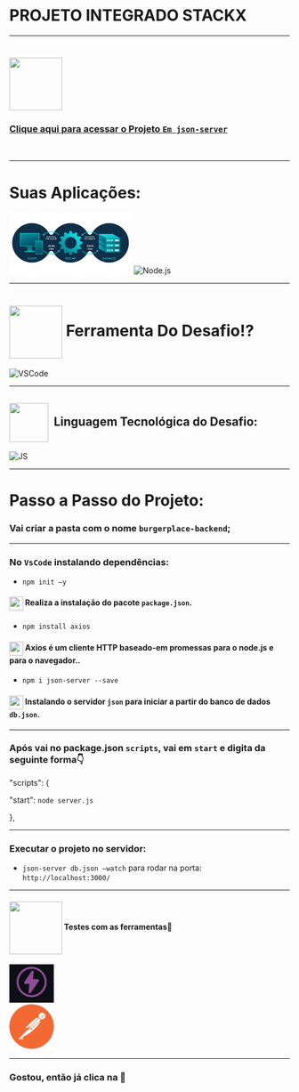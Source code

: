 # PROJETO INTEGRADO STACKX

---

### <div align="center">

# <img src="https://media.giphy.com/media/9TFBxN300KpCUI6sBD/giphy.gif" align="center" height="95" width="95">

### [Clique aqui para acessar o Projeto `Em json-server`](https://projetointegrado-backend-server-production.up.railway.app/)

  <br>

---

# Suas Aplicações:
  
  <img style="width: 220px" alt="json-server" img src="images/Json-Server.jpg">

<img style="width: 100px" alt="Node.js" src="https://media.giphy.com/media/kdFc8fubgS31b8DsVu/giphy.gif">

---
# <img src="https://media.giphy.com/media/eBqEQyWGdgSNgRVLCV/giphy.gif" align="center" height="95" width="95"> Ferramenta Do Desafio⁉

<img style="width: 80px" alt="VSCode" src="https://media.giphy.com/media/IdyAQJVN2kVPNUrojM/giphy.gif">

---
## <img src="https://media.giphy.com/media/JO9WCVmDMbC0eLSlyV/giphy.gif" align="center" height="70" width="70"> &nbsp;Linguagem Tecnológica do Desafio:

<img style="width: 80px" alt="JS" src="https://media.giphy.com/media/ln7z2eWriiQAllfVcn/giphy.gif">

---
# Passo a Passo do Projeto:

### Vai criar a pasta com o nome `burgerplace-backend`;

---
### No `VsCode` instalando dependências:

- `npm init –y`

#### <img src="https://media.giphy.com/media/XwcRflO9HD0Sk6RaRM/giphy.gif" align="center" height="25" width="25"> Realiza a instalação do pacote `package.json`.

- `npm install axios`

#### <img src="https://media.giphy.com/media/XwcRflO9HD0Sk6RaRM/giphy.gif" align="center" height="25" width="25">  Axios é um cliente HTTP baseado-em promessas para o node.js e para o navegador..

- `npm i json-server --save`

#### <img src="https://media.giphy.com/media/XwcRflO9HD0Sk6RaRM/giphy.gif" align="center" height="25" width="25"> Instalando o servidor `json` para iniciar a partir do banco de dados `db.json`.

---

### Após vai no package.json `scripts`, vai em `start` e digita da seguinte forma👇

"scripts": {

  "start": `node server.js`

},

---
### Executar o projeto no servidor:

- `json-server db.json –watch` para rodar na porta: `http://localhost:3000/`

---
#### <img src="https://media.giphy.com/media/eBqEQyWGdgSNgRVLCV/giphy.gif" align="center" height="95" width="95"> Testes com as ferramentas🚀

<img style="width: 80px" alt="thunder-collection" img src="images/thunder-collection.png">

<br>
<img style="width: 80px" alt="postman" img src="images/postman.png">

---
### Gostou, então já clica na 🌟

